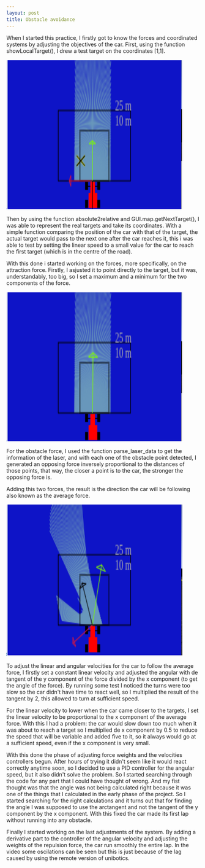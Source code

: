 ```yaml
---
layout: post
title: Obstacle avoidance
---
```

When I started this practice, I firstly got to know the forces and coordinated systems by adjusting the objectives of the car. First, using the function showLocalTarget(), I drew a test target on the coordinates [1,1].

![target](../images/target.png)

Then by using the function absolute2relative and GUI.map.getNextTarget(), I was able to represent the real targets and take its coordinates. With a simple function comparing the position of the car with that of the target, the actual target would pass to the next one after the car reaches it, this i was able to test by setting the linear speed to a small value for the car to reach the first target (which is in the centre of the road).

With this done i started working on the forces, more specifically, on the attraction force. Firstly, I asjusted it to point directly to the target, but it was, understandably, too big, so I set a maximum and a minimum for the two components of the force.

![carForce](../images/carForce.png)

For the obstacle force, I used the function parse_laser_data to get the information of the laser, and with each one of the obstacle point detected, I generated an opposing force inversely proportional to the distances of those points, that way, the closer a point is to the car, the stronger the opposing force is.

Adding this two forces, the result is the direction the car will be following also known as the average force.

![forces](../images/forces.png)

To adjust the linear and angular velocities for the car to follow the average force, I firstly set a constant linear velocity and adjusted the angular with de tangent of the y component of the force divided by the x component (to get the angle of the force). By running some test I noticed the turns were too slow so the car didn't have time to react well, so I multiplied the result of the tangent by 2, this allowed to turn at sufficient speed.

For the linear velocity to lower when the car came closer to the targets, I set the linear velocity to be proportional to the x component of the average force. With this I had a problem: the car would slow down too much when it was about to reach a target so I multiplied de x component by 0.5 to reduce the speed that will be variable and added five to it, so it always would go at a sufficient speed, even if the x component is very small.

With this done the phase of adjusting force weights and the velocities controllers begun. After hours of trying it didn't seem like it would react correctly anytime soon, so I decided to use a PID controller for the angular speed, but it also didn't solve the problem. So I started searching through the code for any part that I could have thought of wrong. And my fist thought was that the angle was not being calculated right because it was one of the things that I calculated in the early phase of the project. So I started searching for the right calculations and it turns out that for finding the angle I was supposed to use the arctangent and not the tangent of the y component by the x component. With this fixed the car made its first lap without running into any obstacle.

Finally I started working on the last adjustments of the system. By adding a derivative part to the controller of the angular velocity and adjusting the weights of the repulsion force, the car run smoothly the entire lap. In the video some oscilations can be seen but this is just because of the lag caused by using the remote version of unibotics.